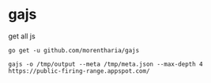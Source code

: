 # gajs
get all js

```
go get -u github.com/morentharia/gajs
```

```
gajs -o /tmp/output --meta /tmp/meta.json --max-depth 4 https://public-firing-range.appspot.com/
```
